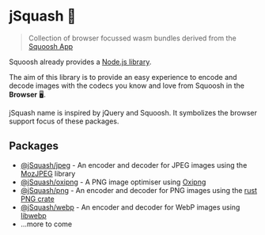 # jSquash 🥝

> Collection of browser focussed wasm bundles derived from the [Squoosh App](https://github.com/GoogleChromeLabs/squoosh)

Squoosh already provides a [Node.js library](https://github.com/GoogleChromeLabs/squoosh/tree/dev/libsquoosh).

The aim of this library is to provide an easy experience to encode and decode images with the codecs you know and love from Squoosh in the **Browser** 🖥️.

jSquash name is inspired by jQuery and Squoosh. It symbolizes the browser support focus of these packages.

## Packages

- [@jSquash/jpeg](/packages/jpeg) - An encoder and decoder for JPEG images using the [MozJPEG](https://github.com/mozilla/mozjpeg) library
- [@jSquash/oxipng](/packages/oxipng) - A PNG image optimiser using [Oxipng](https://github.com/shssoichiro/oxipng)
- [@jSquash/png](/packages/png) - An encoder and decoder for PNG images using the [rust PNG crate](https://docs.rs/png/0.11.0/png/)
- [@jSquash/webp](/packages/webp) - An encoder and decoder for WebP images using [libwebp](https://github.com/webmproject/libwebp)
- ...more to come
